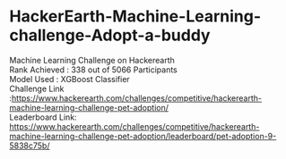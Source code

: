 # HackerEarth-Machine-Learning-challenge-Adopt-a-buddy
Machine Learning Challenge on Hackerearth <br />
Rank Achieved : 338 out of 5066 Participants <br />
Model Used : XGBoost Classifier <br />
Challenge Link :https://www.hackerearth.com/challenges/competitive/hackerearth-machine-learning-challenge-pet-adoption/ <br />
Leaderboard Link: https://www.hackerearth.com/challenges/competitive/hackerearth-machine-learning-challenge-pet-adoption/leaderboard/pet-adoption-9-5838c75b/ <br />

